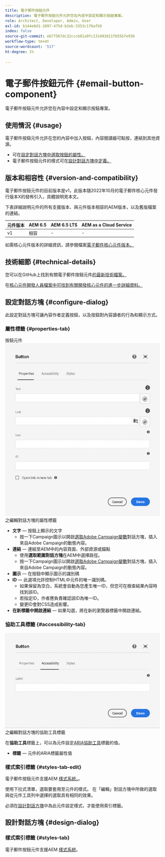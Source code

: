 ```yaml
---
title: 電子郵件按鈕元件
description: 電子郵件按鈕元件允許您在內容中設定和顯示按鈕專案。
role: Architect, Developer, Admin, User
exl-id: b144e8d1-1097-475d-b2eb-3353c176afb9
index: false
source-git-commit: eb77567dc32cccb81a9fc131493d11fb55b7e93b
workflow-type: tm+mt
source-wordcount: '517'
ht-degree: 1%

---
```



# 電子郵件按鈕元件 {#email-button-component}

電子郵件按鈕元件允許您在內容中設定和顯示按鈕專案。

## 使用情況 {#usage}

電子郵件按鈕元件允許在您的內容中加入按鈕，內容閱讀器可點按，連結到其他資源。

* 可在[設定對話方塊中選取按鈕的屬性。](#configure-dialog)
* 電子郵件按鈕元件的樣式可在[設計對話方塊中定義。](#design-dialog)

## 版本和相容性 {#version-and-compatibility}

電子郵件按鈕元件的目前版本是v1，此版本隨2022年10月的電子郵件核心元件發行版本X的發佈引入，具體說明見本文。

下表詳細說明元件的所有支援版本、與元件版本相容的AEM版本，以及舊版檔案的連結。

| 元件版本 | AEM 6.5 | AEM 6.5 LTS | AEM as a Cloud Service |
|---|---|---|---|
| v1 | 相容 | - | - |

如需核心元件版本的詳細資訊，請參閱檔案[電子郵件核心元件版本。](/help/email/versions.md)

## 技術細節 {#technical-details}

您可以在GitHub上找到有關電子郵件按鈕元件[的最新技術檔案。](https://adobe.com/go/aem_cmp_tech_email_button_v1)

在[核心元件開發人員檔案中可找到有關開發核心元件的進一步詳細資料。](/help/developing/overview.md)

## 設定對話方塊 {#configure-dialog}

此設定對話方塊可讓內容作者定義按鈕，以及按鈕對內容讀者的行為和顯示方式。

### 屬性標籤 {#properties-tab}

按鈕元件![&#128279;](/help/email/assets/email-button-edit-properties.png)之編輯對話方塊的屬性標籤

* **文字** — 按鈕上顯示的文字
   * 按一下Campaign圖示以開啟[選取Adobe Campaign變數](/help/email/campaign-variables.md)對話方塊，插入來自Adobe Campaign的動態內容。
* **連結** — 連結至AEM中的內容頁面、外部資源或錨點
   * 使用&#x200B;**選取範圍對話方塊**&#x200B;在AEM中選擇路徑。
   * 按一下Campaign圖示以開啟[選取Adobe Campaign變數](/help/email/campaign-variables.md)對話方塊，插入來自Adobe Campaign的動態內容。
* **圖示** — 在按鈕中顯示圖示的識別碼
* **ID** — 此選項允許控制HTML中元件的唯一識別碼。
   * 如果保留為空白，系統會自動為您產生唯一ID，但您可在檢查結果內容時找到該ID。
   * 若指定ID，作者應負責確認該ID為唯一ID。
   * 變更ID會對CSS造成影響。
* **在新標籤中開啟連結** — 如果勾選，將在新的瀏覽器標籤中開啟連結。

### 協助工具標籤 {#accessibility-tab}

![按鈕元件](/help/email/assets/email-button-edit-accessibility.png)之編輯對話方塊的協助工具標籤

在&#x200B;**協助工具**&#x200B;標籤上，可以為元件設定[ARIA協助工具](https://www.w3.org/WAI/standards-guidelines/aria/)標籤的值。

* **標籤** — 元件的ARIA標籤屬性值

### 樣式索引標籤 {#styles-tab-edit}

電子郵件按鈕元件支援AEM [樣式系統。](/help/get-started/authoring.md#component-styling)。

使用下拉式清單，選取要套用至元件的樣式。 在「編輯」對話方塊中所做的選取與從元件工具列中選擇的選取具有相同的效果。

必須在[設計對話方塊](#design-dialog)中為此元件設定樣式，才能使用索引標籤。

## 設計對話方塊 {#design-dialog}

### 樣式索引標籤 {#styles-tab}

電子郵件按鈕元件支援AEM [樣式系統](/help/get-started/authoring.md#component-styling)。
